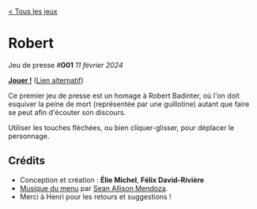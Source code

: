 [< Tous les jeux](https://eliemichel.github.io/JeuDePresse)

Robert
======

Jeu de presse #**001** *11 février 2024*

[**Jouer !**](https://www.exppad.com/games/JeuDePresse/Robert) ([Lien alternatif](https://eliemichel.github.io/JeuDePresse/Robert))

Ce premier jeu de presse est un homage à Robert Badinter, où l'on doit esquiver la peine de mort (représentée par une guillotine) autant que faire se peut afin d'écouter son discours.

Utiliser les touches flèchées, ou bien cliquer-glisser, pour déplacer le personnage.

Crédits
-------

 - Conception et création : **Élie Michel**, **Félix David-Rivière**
 - [Musique du menu](https://freesound.org/people/Ncone/sounds/721148/) par [Sean Allison Mendoza](https://soundcloud.com/sean-allison-mendoza).
 - Merci à Henri pour les retours et suggestions !
